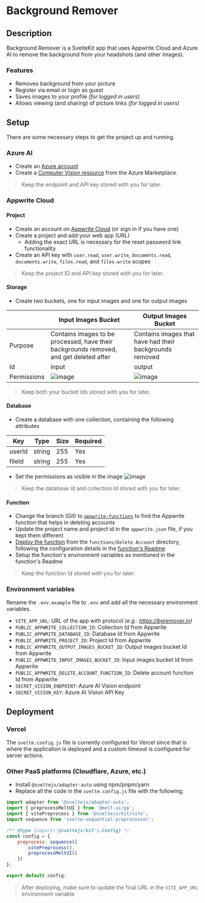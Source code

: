 # Background Remover

## Description

Background Remover is a SvelteKit app that uses Appwrite Cloud and Azure AI to remove the background from your headshots (and other images).

### Features

- Removes background from your picture
- Register via email or login as guest
- Saves images to your profile _(for logged in users)_
- Allows viewing (and sharing) of picture links _(for logged in users)_

## Setup

There are some necessary steps to get the project up and running.

### Azure AI

- Create an [Azure account](https://azure.com)
- Create a [Computer Vision resource](https://azuremarketplace.microsoft.com/en-us/marketplace/apps/microsoft.cognitiveservicescomputervision?tab=overview) from the Azure Marketplace.

> Keep the endpoint and API key stored with you for later.

### Appwrite Cloud 

#### Project

- Create an account on [Appwrite Cloud](https://cloud.appwrite.io/register) (or sign in if you have one)
- Create a project and add your web app (URL)
    - Adding the exact URL is necessary for the reset password link functionality
- Create an API key with `user.read`, `user.write`, `documents.read`, `documents.write`, `files.read`, and `files.write` scopes

> Keep the project ID and API key stored with you for later.

#### Storage

- Create two buckets, one for input images and one for output images

| | Input Images Bucket | Output Images Bucket |
| - | - | - |
| Purpose | Contains images to be processed, have their backgrounds removed, and get deleted after | Contains images that have had their backgrounds removed |
| Id | input | output |
| Permissions | ![image](https://github.com/adityaoberai/BackgroundRemover/assets/31401437/c74a7f7a-df1b-4b5a-8419-22c171460fda) | ![image](https://github.com/adityaoberai/BackgroundRemover/assets/31401437/677d0df5-628c-4a27-b8b3-8c456ac6a73e) |

> Keep both your bucket Ids stored with you for later.

#### Database

- Create a database with one collection, containing the following attributes

| Key | Type | Size | Required |
| - | - | - | - |
| userId | string | 255 | Yes |
| fileId | string | 255 | Yes |

- Set the permissions as visible in the image
![image](https://github.com/adityaoberai/BackgroundRemover/assets/31401437/c48e9994-9add-4cb8-952c-bb2cc626dac0)


> Keep the database Id and collection Id stored with you for later.

#### Function

- Change the branch (Git) to [`appwrite-functions`](https://github.com/adityaoberai/BackgroundRemover/tree/appwrite-functions) to find the Appwrite function that helps in deleting accounts
- Update the project name and project id in the `appwrite.json` file, if you kept them different
- [Deploy the function](https://appwrite.io/docs/products/functions/deployment) from the `functions/Delete Account` directory, following the configuration details in the [function's Readme](https://github.com/adityaoberai/BackgroundRemover/tree/appwrite-functions?tab=readme-ov-file#delete-account)
- Setup the function's environment variables as mentioned in the function's Readme

> Keep the function Id stored with you for later.

### Environment variables

Rename the `.env.example` file to `.env` and add all the necessary environment variables.

- `VITE_APP_URL`: URL of the app with protocol _(e.g.: https://bgremover.in)_
- `PUBLIC_APPWRITE_COLLECTION_ID`: Collection Id from Appwrite
- `PUBLIC_APPWRITE_DATABASE_ID`: Database Id from Appwrite
- `PUBLIC_APPWRITE_PROJECT_ID`: Project Id from Appwrite
- `PUBLIC_APPWRITE_OUTPUT_IMAGES_BUCKET_ID`: Output images bucket Id from Appwrite
- `PUBLIC_APPWRITE_INPUT_IMAGES_BUCKET_ID`: Input images bucket Id from Appwrite
- `PUBLIC_APPWRITE_DELETE_ACCOUNT_FUNCTION_ID`: Delete account function Id from Appwrite
- `SECRET_VISION_ENDPOINT`: Azure AI Vision endpoint
- `SECRET_VISION_KEY`: Azure AI Vision API Key

## Deployment

### Vercel

The `svelte.config.js` file is currently configured for Vercel since that is where the application is deployed and a custom timeout is configured for server actions.

### Other PaaS platforms (Cloudflare, Azure, etc.)

- Install `@sveltejs/adapter-auto` using npm/pnpm/yarn
- Replace all the code in the `svelte.config.js` file with the following:

```js
import adapter from '@sveltejs/adapter-auto';
import { preprocessMeltUI } from '@melt-ui/pp';
import { vitePreprocess } from '@sveltejs/kit/vite';
import sequence from 'svelte-sequential-preprocessor';

/** @type {import('@sveltejs/kit').Config} */
const config = {
	preprocess: sequence([
		vitePreprocess(),
		preprocessMeltUI()
	])
};

export default config;
```

> After deploying, make sure to update the final URL in the `VITE_APP_URL` environment variable
